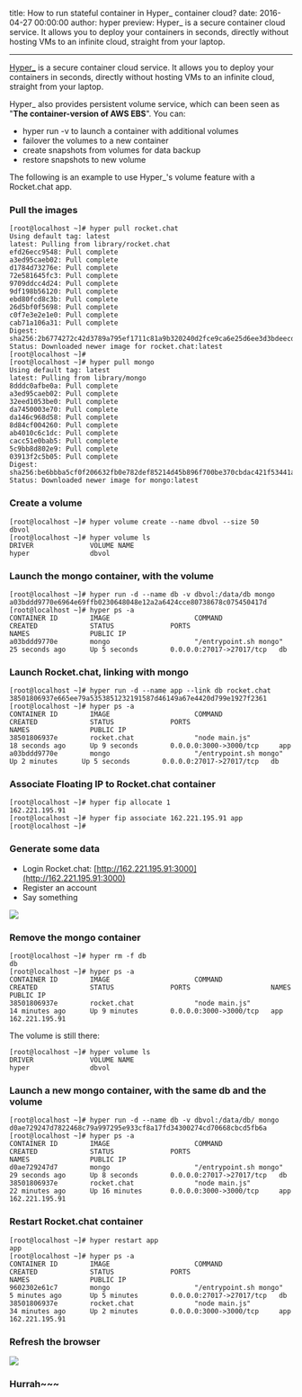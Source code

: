 title: How to run stateful container in Hyper_ container cloud?
date: 2016-04-27 00:00:00
author: hyper
preview: Hyper_ is a secure container cloud service. It allows you to deploy your containers in seconds, directly without hosting VMs to an infinite cloud, straight from your laptop.

---

[Hyper_](https://www.hyper.sh/) is a secure container cloud service. It allows you to deploy your containers in seconds, directly without hosting VMs to an infinite cloud, straight from your laptop.


Hyper_ also provides persistent volume service, which can been seen as "**The container-version of AWS EBS**". You can:

- hyper run -v to launch a container with additional volumes
- failover the volumes to a new container
- create snapshots from volumes for data backup
- restore snapshots to new volume

The following is an example to use Hyper_'s volume feature with a Rocket.chat app.

### Pull the images

``` shell
[root@localhost ~]# hyper pull rocket.chat
Using default tag: latest
latest: Pulling from library/rocket.chat
efd26ecc9548: Pull complete
a3ed95caeb02: Pull complete
d1784d73276e: Pull complete
72e581645fc3: Pull complete
9709ddcc4d24: Pull complete
9df198b56120: Pull complete
ebd80fcd8c3b: Pull complete
26d5bf0f5698: Pull complete
c0f7e3e2e1e0: Pull complete
cab71a106a31: Pull complete
Digest: sha256:2b6774272c42d3789a795ef1711c81a9b320240d2fce9ca6e25d6ee3d3bdeecd
Status: Downloaded newer image for rocket.chat:latest
[root@localhost ~]#
[root@localhost ~]# hyper pull mongo
Using default tag: latest
latest: Pulling from library/mongo
8dddc0afbe0a: Pull complete
a3ed95caeb02: Pull complete
32eed1053be0: Pull complete
da7450003e70: Pull complete
da146c968d58: Pull complete
8d84cf004260: Pull complete
ab4010c6c1dc: Pull complete
cacc51e0bab5: Pull complete
5c9bb8d802e9: Pull complete
03913f2c5b05: Pull complete
Digest: sha256:be6bbba5cf0f206632fb0e782def85214d45b896f700be370cbdac421f53441a
Status: Downloaded newer image for mongo:latest
```

### Create a volume

``` shell
[root@localhost ~]# hyper volume create --name dbvol --size 50
dbvol
[root@localhost ~]# hyper volume ls
DRIVER              VOLUME NAME
hyper               dbvol
```

### Launch the mongo container, with the volume

``` shell
[root@localhost ~]# hyper run -d --name db -v dbvol:/data/db mongo
a03bddd9770e6964e69ffb0230648048e12a2a6424cce80738678c075450417d
[root@localhost ~]# hyper ps -a
CONTAINER ID        IMAGE                     COMMAND                  CREATED             STATUS              PORTS                      NAMES               PUBLIC IP
a03bddd9770e        mongo                     "/entrypoint.sh mongo"   25 seconds ago      Up 5 seconds        0.0.0.0:27017->27017/tcp   db
```

### Launch Rocket.chat, linking with mongo

``` shell
[root@localhost ~]# hyper run -d --name app --link db rocket.chat
38501806937e665ee79a5353851232191587d46149a67e4420d799e1927f2361
[root@localhost ~]# hyper ps -a
CONTAINER ID        IMAGE                     COMMAND                  CREATED             STATUS              PORTS                      NAMES               PUBLIC IP
38501806937e        rocket.chat               "node main.js"           18 seconds ago      Up 9 seconds        0.0.0.0:3000->3000/tcp     app
a03bddd9770e        mongo                     "/entrypoint.sh mongo"   Up 2 minutes      Up 5 seconds        0.0.0.0:27017->27017/tcp   db
```

### Associate Floating IP to Rocket.chat container

``` shell
[root@localhost ~]# hyper fip allocate 1
162.221.195.91
[root@localhost ~]# hyper fip associate 162.221.195.91 app
[root@localhost ~]#
```

### Generate some data

- Login Rocket.chat: [http://162.221.195.91:3000](http://162.221.195.91:3000)
- Register an account
- Say something

![](-/images/how-to-run-stateful-container-in-hyper-container-cloud/1.png)

### Remove the mongo container

``` shell
[root@localhost ~]# hyper rm -f db
db
[root@localhost ~]# hyper ps -a
CONTAINER ID        IMAGE                     COMMAND                  CREATED             STATUS              PORTS                    NAMES               PUBLIC IP
38501806937e        rocket.chat               "node main.js"           14 minutes ago      Up 9 minutes        0.0.0.0:3000->3000/tcp   app                 162.221.195.91
```

The volume is still there:

``` shell
[root@localhost ~]# hyper volume ls
DRIVER              VOLUME NAME
hyper               dbvol
```

### Launch a new mongo container, with the same db and the volume

``` shell
[root@localhost ~]# hyper run -d --name db -v dbvol:/data/db/ mongo
d0ae729247d7822468c79a997295e933cf8a17fd34300274cd70668cbcd5fb6a
[root@localhost ~]# hyper ps -a
CONTAINER ID        IMAGE                     COMMAND                  CREATED             STATUS              PORTS                      NAMES               PUBLIC IP
d0ae729247d7        mongo                     "/entrypoint.sh mongo"   29 seconds ago      Up 8 seconds        0.0.0.0:27017->27017/tcp   db
38501806937e        rocket.chat               "node main.js"           22 minutes ago      Up 16 minutes       0.0.0.0:3000->3000/tcp     app                 162.221.195.91
```

### Restart Rocket.chat container

``` shell
[root@localhost ~]# hyper restart app
app
[root@localhost ~]# hyper ps -a
CONTAINER ID        IMAGE                     COMMAND                  CREATED             STATUS              PORTS                      NAMES               PUBLIC IP
9602302e61c7        mongo                     "/entrypoint.sh mongo"   5 minutes ago       Up 5 minutes        0.0.0.0:27017->27017/tcp   db
38501806937e        rocket.chat               "node main.js"           34 minutes ago      Up 2 minutes        0.0.0.0:3000->3000/tcp     app                 162.221.195.91
```

### Refresh the browser

![](-/images/how-to-run-stateful-container-in-hyper-container-cloud/2.png)

### Hurrah~~~
